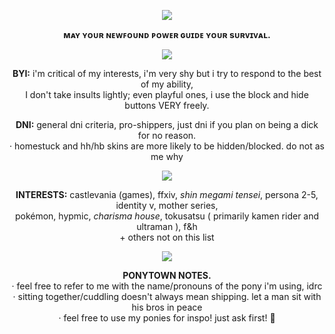   <p align="center">
   <img src="https://64.media.tumblr.com/1d7a7755ec20570e48fa42aee60fee64/ec44294ed271245d-f4/s540x810/56ca3dbd8d029fe7ee579703ee5349075c2ebf3b.gif" />
</p>
   <p align="center"> <b> ᴍᴀʏ ʏᴏᴜʀ ɴᴇᴡꜰᴏᴜɴᴅ ᴘᴏᴡᴇʀ ɢᴜɪᴅᴇ ʏᴏᴜʀ sᴜʀᴠɪᴠᴀʟ. </b>
</p>
  <p align="center">
  <img src="https://64.media.tumblr.com/f97b54b8cab2b580aa400978fffb9227/ec44294ed271245d-0d/s400x600/fcf87aa8c1a4fd476251f9c76bfb969f06438a10.pnj" />
</p>

</p>
   <p align="center"><b>BYI:</b> i'm critical of my interests, i'm very shy but i try to respond to the best of my ability, <br>I don't take insults lightly; even playful ones, i use the block and hide buttons VERY freely.
</p>
   <p align="center"><b>DNI:</b> general dni criteria, pro-shippers, just dni if you plan on being a dick for no reason. <br>· homestuck and hh/hb skins are more likely to be hidden/blocked. do not as me why
</p>
<p align="center">
  <img src="https://64.media.tumblr.com/f97b54b8cab2b580aa400978fffb9227/ec44294ed271245d-0d/s400x600/fcf87aa8c1a4fd476251f9c76bfb969f06438a10.pnj" />
</p>
     <p align="center"><b>INTERESTS:</b> castlevania (games), ffxiv, <i>shin megami tensei</i>, persona 2-5, identity v, mother series, <br>pokémon, hypmic, <i>charisma house</i>, tokusatsu ( primarily kamen rider and ultraman ), f&h <br>+ others not on this list
</p>
<p align="center">
  <img src="https://64.media.tumblr.com/f97b54b8cab2b580aa400978fffb9227/ec44294ed271245d-0d/s400x600/fcf87aa8c1a4fd476251f9c76bfb969f06438a10.pnj" />
</p>
     <p align="center"><b>PONYTOWN NOTES.</b> <br>· feel free to refer to me with the name/pronouns of the pony i'm using, idrc <br>· sitting together/cuddling doesn't always mean shipping. let a man sit with his bros in peace <br>· feel free to use my ponies for inspo! just ask first! 💙
</p>
